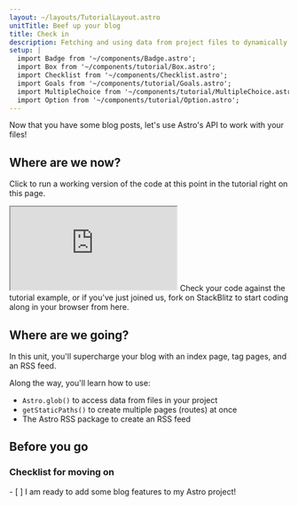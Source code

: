 ```yaml
---
layout: ~/layouts/TutorialLayout.astro
unitTitle: Beef up your blog
title: Check in
description: Fetching and using data from project files to dynamically generate page content and routes.
setup: |
  import Badge from '~/components/Badge.astro';
  import Box from '~/components/tutorial/Box.astro';
  import Checklist from '~/components/Checklist.astro';
  import Goals from '~/components/tutorial/Goals.astro';
  import MultipleChoice from '~/components/tutorial/MultipleChoice.astro';
  import Option from '~/components/tutorial/Option.astro';
---
```


Now that you have some blog posts, let's use Astro's API to work with your files!

## Where are we now?

Click to run a working version of the code at this point in the tutorial right on this page.

 <iframe src="https://stackblitz.com/edit/astro-tutorial-4?ctl=1&embed=1&file=src/pages/index.astro"></iframe>
 Check your code against the tutorial example, or if you've just joined us, fork on StackBlitz to start coding along in your browser from here.

## Where are we going?

In this unit, you'll supercharge your blog with an index page, tag pages, and an RSS feed. 

Along the way, you'll learn how to use:
- `Astro.glob()` to access data from files in your project
- `getStaticPaths()` to create multiple pages (routes) at once
- The Astro RSS package to create an RSS feed

## Before you go

<Box icon="check-list">

### Checklist for moving on

<Checklist>
- [ ] I am ready to add some blog features to my Astro project!
</Checklist>
</Box>
